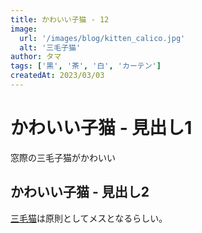 ```yaml
---
title: かわいい子猫 - 12
image:
  url: '/images/blog/kitten_calico.jpg'
  alt: '三毛子猫'
author: タマ
tags: ['黒', '茶', '白', 'カーテン']
createdAt: 2023/03/03
---
```


# かわいい子猫 - 見出し1

窓際の三毛子猫がかわいい

## かわいい子猫 - 見出し2

[三毛猫](https://ja.wikipedia.org/wiki/%E4%B8%89%E6%AF%9B%E7%8C%AB)は原則としてメスとなるらしい。
